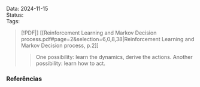 Data: 2024-11-15  
Status:  
Tags:
> [!PDF|] [[Reinforcement Learning and Markov Decision process.pdf#page=2&selection=6,0,8,38|Reinforcement Learning and Markov Decision process, p.2]]
> > One possibility: learn the dynamics, derive the actions. Another possibility: learn how to act.
> 
> 
### Referências